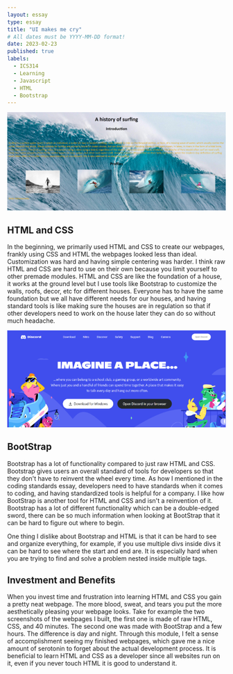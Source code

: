 ```yaml
---
layout: essay
type: essay
title: "UI makes me cry"
# All dates must be YYYY-MM-DD format!
date: 2023-02-23
published: true
labels:
  - ICS314
  - Learning
  - Javascript
  - HTML
  - Bootstrap
---
```

<div class="text-center">
<img width="600px" src="../img/surfing.png">
</div>
  
## HTML and CSS
  
  In the beginning, we primarily used HTML and CSS to create our webpages, frankly using CSS and HTML the webpages looked less than ideal. Customization was hard and having simple centering was harder. I think raw HTML and CSS are hard to use on their own because you limit yourself to other premade modules. HTML and CSS are like the foundation of a house, it works at the ground level but I use tools like Bootstrap to customize the walls, roofs, decor, etc for different houses. Everyone has to have the same foundation but we all have different needs for our houses, and having standard tools is like making sure the houses are in regulation so that if other developers need to work on the house later they can do so without much headache.
  
<div class="text-center">
<img width="600px" src="../img/newdiscord.png">
</div>

## BootStrap
  
  Bootstrap has a lot of functionality compared to just raw HTML and CSS. Bootstrap gives users an overall standard of tools for developers so that they don't have to reinvent the wheel every time. As how I mentioned in the coding standards essay, developers need to have standards when it comes to coding, and having standardized tools is helpful for a company. I like how BootStrap is another tool for HTML and CSS and isn't a reinvention of it. Bootstrap has a lot of different functionality which can be a double-edged sword, there can be so much information when looking at BootStrap that it can be hard to figure out where to begin.  
  
  One thing I dislike about Bootstrap and HTML is that it can be hard to see and organize everything, for example, if you use multiple divs inside divs it can be hard to see where the start and end are. It is especially hard when you are trying to find and solve a problem nested inside multiple tags.   
  
## Investment and Benefits
  
  When you invest time and frustration into learning HTML and CSS you gain a pretty neat webpage.  The more blood, sweat, and tears you put the more aesthetically pleasing your webpage looks. Take for example the two screenshots of the webpages I built, the first one is made of raw HTML, CSS, and 40 minutes. The second one was made with BootStrap and a few hours. The difference is day and night. Through this module, I felt a sense of accomplishment seeing my finished webpages, which gave me a nice amount of serotonin to forget about the actual development process. It is beneficial to learn HTML and CSS as a developer since all websites run on it, even if you never touch HTML it is good to understand it.
